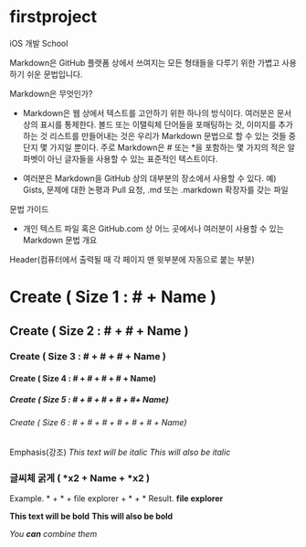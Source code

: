 # firstproject
iOS 개발 School

Markdown은 GitHub 플랫폼 상에서 쓰여지는 모든 형태들을 다루기 위한 가볍고 사용하기 쉬운 문법입니다.

Markdown은 무엇인가?
- Markdown은 웹 상에서 텍스트를 고안하기 위한 하나의 방식이다. 여러분은 문서 상의 표시를 통제한다. 볼드 또는 이탤릭체 단어들을 포매팅하는 것, 이미지를 추가하는 것
  리스트를 만들어내는 것은 우리가 Markdown 문법으로 할 수 있는 것들 중 단지 몇 가지일 뿐이다. 주로 Markdown은 # 또는 *을 포함하는 몇 가지의 적은 알파벳이
  아닌 글자들을 사용할 수 있는 표준적인 텍스트이다.
  
- 여러분은 Markdown을 GitHub 상의 대부분의 장소에서 사용할 수 있다. 예) Gists, 문제에 대한 논평과 Pull 요청, .md 또는 .markdown 확장자를 갖는 파일


문법 가이드
- 개인 텍스트 파일 혹은 GitHub.com 상 어느 곳에서나 여러분이 사용할 수 있는 Markdown 문법 개요

Header(컴퓨터에서 출력될 때 각 페이지 맨 윗부분에 자동으로 붙는 부분)
# Create ( Size 1 : # + Name )
## Create ( Size 2 : # + # + Name )
### Create ( Size 3 : # + # + # + Name )
#### Create ( Size 4 : # + # + # + # + Name)
##### Create ( Size 5 : # + # + # + # + #+ Name)
###### Create ( Size 6 : # + # + # + # + # + # + Name)

Emphasis(강조)
*This text will be italic*
_This will also be italic_

### 글씨체 굵게 ( *x2 + Name + *x2 ) 
Example. * + * + file explorer + * + *
Result. **file explorer**

**This text will be bold**
__This will also be bold__

_You **can** combine them_
